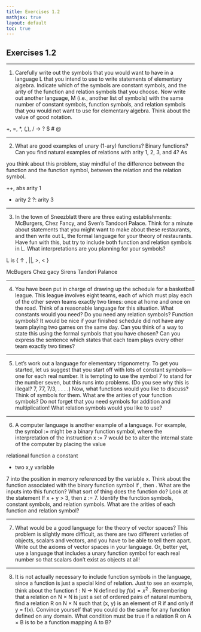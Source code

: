 ```yaml
---
title: Exercises 1.2
mathjax: true
layout: default
toc: true
---
```




## Exercises 1.2

----
1. Carefully write out the symbols that you would want to have in a language L that you intend to use to write statements of elementary algebra. Indicate which of the symbols are constant symbols, and the arity of the function and relation symbols that you choose. Now write out another language, M (i.e., another list of symbols) with the same number of constant symbols, function symbols, and relation symbols that you would not want to use for elementary algebra. Think about the value of good notation.



+, =, *, (,), / 
-> ? $ # @



----
2. What are good examples of unary (1-ary) functions? Binary functions?
Can you find natural examples of relations with arity 1, 2, 3, and 4? As

you think about this problem, stay mindful of the difference between
the function and the function symbol, between the relation and the
relation symbol.

++, abs arity 1
+ arity 2
?: arity 3 
 




----

3. In the town of Sneezblatt there are three eating establishments: McBurgers, Chez Fancy, and Sven’s Tandoori Palace. Think for a minute about
statements that you might want to make about these restaurants, and
then write out L, the formal language for your theory of restaurants.
Have fun with this, but try to include both function and relation symbols in L. What interpretations are you planning for your symbols?

L is   { ↑ , ||, >, < }

McBugers
Chez gacy
Sirens Tandori Palance


----

4. You have been put in charge of drawing up the schedule for a basketball
league. This league involves eight teams, each of which must play each
of the other seven teams exactly two times: once at home and once
on the road. Think of a reasonable language for this situation. What
constants would you need? Do you need any relation symbols? Function
symbols? It would be nice if your finished schedule did not have any
team playing two games on the same day. Can you think of a way
to state this using the formal symbols that you have chosen? Can you
express the sentence which states that each team plays every other team
exactly two times?


----
5. Let’s work out a language for elementary trigonometry. To get you
started, let us suggest that you start off with lots of constant symbols—
one for each real number. It is tempting to use the symbol 7 to stand
for the number seven, but this runs into problems. (Do you see why
this is illegal? 7, 77, 7/3, . . . .) Now, what functions would you like
to discuss? Think of symbols for them. What are the arities of your
function symbols? Do not forget that you need symbols for addition
and multiplication! What relation symbols would you like to use?



----
6. A computer language is another example of a language. For example,
the symbol := might be a binary function symbol, where the interpretation of the instruction
x := 7
would be to alter the internal state of the computer by placing the value


relational function a constant
+ two
x,y variable




7 into the position in memory referenced by the variable x. Think about
the function associated with the binary function symbol
if , then .
What are the inputs into this function? What sort of thing does the
function do? Look at the statement
If x + y > 3, then z := 7.
Identify the function symbols, constant symbols, and relation symbols.
What are the arities of each function and relation symbol?


----
7. What would be a good language for the theory of vector spaces? This
problem is slightly more difficult, as there are two different varieties of
objects, scalars and vectors, and you have to be able to tell them apart.
Write out the axioms of vector spaces in your language. Or, better
yet, use a language that includes a unary function symbol for each real
number so that scalars don’t exist as objects at all!

----
8. It is not actually necessary to include function symbols in the language,
since a function is just a special kind of relation. Just to see an example,
think about the function f : N → N defined by $f(x) = x^2$
. Remembering that a relation on N × N is just a set of ordered pairs of natural
numbers, find a relation R on N × N such that (x, y) is an element of R
if and only if y = f(x). Convince yourself that you could do the same
for any function defined on any domain. What condition must be true
if a relation R on A × B is to be a function mapping A to B?


